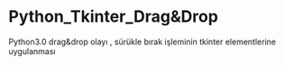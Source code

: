 # Python_Tkinter_Drag&Drop
Python3.0
 drag&amp;drop olayı , sürükle bırak işleminin tkinter elementlerine uygulanması
